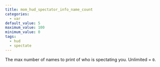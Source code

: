 ```yaml
---
title: mom_hud_spectator_info_name_count
categories:
  - var
default_value: 5
maximum_value: 100
minimum_value: 0
tags:
  - hud
  - spectate
---
```


The max number of names to print of who is spectating you. Unlimited = `0`.
